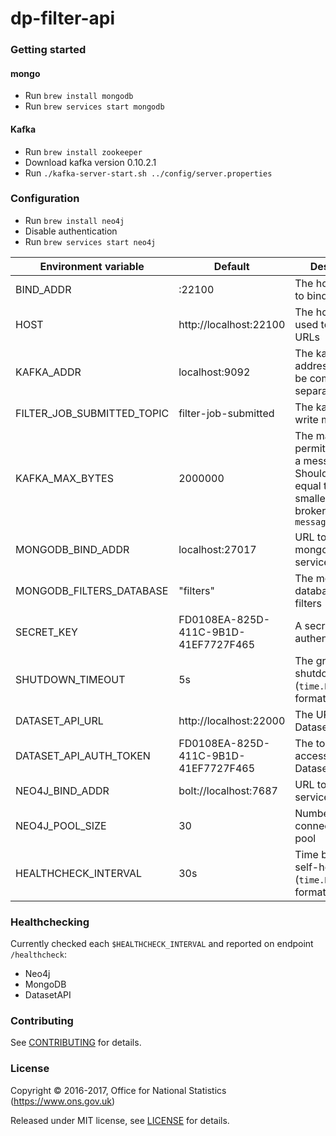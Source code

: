 dp-filter-api
================

### Getting started

#### mongo
* Run `brew install mongodb`
* Run `brew services start mongodb`

#### Kafka
* Run `brew install zookeeper`
* Download kafka version 0.10.2.1
* Run `./kafka-server-start.sh ../config/server.properties`

### Configuration
* Run `brew install neo4j`
* Disable authentication
* Run `brew services start neo4j`

| Environment variable       | Default                                   | Description
| -------------------------- | ----------------------------------------- | -----------
| BIND_ADDR                  | :22100                                    | The host and port to bind to
| HOST                       | http://localhost:22100                    | The host name used to build URLs
| KAFKA_ADDR                 | localhost:9092                            | The kafka broker addresses (can be comma separated)
| FILTER_JOB_SUBMITTED_TOPIC | filter-job-submitted                      | The kafka topic to write messages to
| KAFKA_MAX_BYTES            | 2000000                                   | The maximum permitted size of a message. Should be set equal to or smaller than the broker's `message.max.bytes`
| MONGODB_BIND_ADDR          | localhost:27017                           | URL to a mongodb services
| MONGODB_FILTERS_DATABASE   | "filters"                               | The mongodb database to store filters
| SECRET_KEY                 | FD0108EA-825D-411C-9B1D-41EF7727F465      | A secret key used authentication
| SHUTDOWN_TIMEOUT           | 5s                                        | The graceful shutdown timeout (`time.Duration` format)
| DATASET_API_URL            | http://localhost:22000                    | The URL of the Dataset API
| DATASET_API_AUTH_TOKEN     | FD0108EA-825D-411C-9B1D-41EF7727F465      | The token used to access the Dataset API
| NEO4J_BIND_ADDR            | bolt://localhost:7687                     | URL to a neo4j services
| NEO4J_POOL_SIZE            | 30                                        | Number of connections in the pool
| HEALTHCHECK_INTERVAL       | 30s                                       | Time between self-healthchecks (`time.Duration` format)

### Healthchecking

Currently checked each `$HEALTHCHECK_INTERVAL` and reported on endpoint `/healthcheck`:

* Neo4j
* MongoDB
* DatasetAPI

### Contributing

See [CONTRIBUTING](CONTRIBUTING.md) for details.

### License

Copyright © 2016-2017, Office for National Statistics (https://www.ons.gov.uk)

Released under MIT license, see [LICENSE](LICENSE.md) for details.

